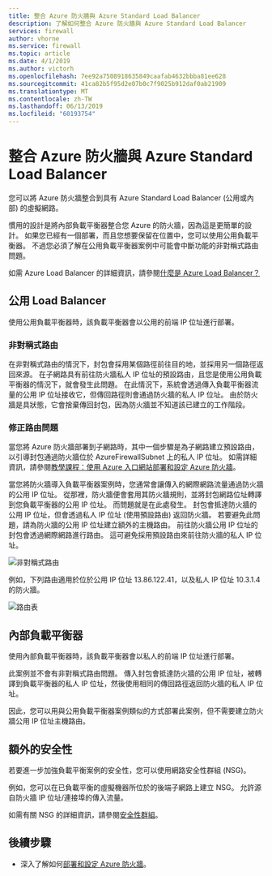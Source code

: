 ```yaml
---
title: 整合 Azure 防火牆與 Azure Standard Load Balancer
description: 了解如何整合 Azure 防火牆與 Azure Standard Load Balancer
services: firewall
author: vhorne
ms.service: firewall
ms.topic: article
ms.date: 4/1/2019
ms.author: victorh
ms.openlocfilehash: 7ee92a7508918635849caafab4632bbba81ee628
ms.sourcegitcommit: 41ca82b5f95d2e07b0c7f9025b912daf0ab21909
ms.translationtype: MT
ms.contentlocale: zh-TW
ms.lasthandoff: 06/13/2019
ms.locfileid: "60193754"
---
```

# <a name="integrate-azure-firewall-with-azure-standard-load-balancer"></a>整合 Azure 防火牆與 Azure Standard Load Balancer

您可以將 Azure 防火牆整合到具有 Azure Standard Load Balancer (公用或內部) 的虛擬網路。 

慣用的設計是將內部負載平衡器整合您 Azure 的防火牆，因為這是更簡單的設計。 如果您已經有一個部署，而且您想要保留在位置中，您可以使用公用負載平衡器。 不過您必須了解在公用負載平衡器案例中可能會中斷功能的非對稱式路由問題。

如需 Azure Load Balancer 的詳細資訊，請參閱[什麼是 Azure Load Balancer？](../load-balancer/load-balancer-overview.md)

## <a name="public-load-balancer"></a>公用 Load Balancer

使用公用負載平衡器時，該負載平衡器會以公用的前端 IP 位址進行部署。

### <a name="asymmetric-routing"></a>非對稱式路由

在非對稱式路由的情況下，封包會採用某個路徑前往目的地，並採用另一個路徑返回來源。 在子網路具有前往防火牆私人 IP 位址的預設路由，且您是使用公用負載平衡器的情況下，就會發生此問題。 在此情況下，系統會透過傳入負載平衡器流量的公用 IP 位址接收它，但傳回路徑則會通過防火牆的私人 IP 位址。 由於防火牆是具狀態，它會捨棄傳回封包，因為防火牆並不知道該已建立的工作階段。

### <a name="fix-the-routing-issue"></a>修正路由問題

當您將 Azure 防火牆部署到子網路時，其中一個步驟是為子網路建立預設路由，以引導封包通過防火牆位於 AzureFirewallSubnet 上的私人 IP 位址。 如需詳細資訊，請參閱[教學課程：使用 Azure 入口網站部署和設定 Azure 防火牆](tutorial-firewall-deploy-portal.md#create-a-default-route)。

當您將防火牆導入負載平衡器案例時，您通常會讓傳入的網際網路流量通過防火牆的公用 IP 位址。 從那裡，防火牆便會套用其防火牆規則，並將封包網路位址轉譯到您負載平衡器的公用 IP 位址。 而問題就是在此處發生。 封包會抵達防火牆的公用 IP 位址，但會透過私人 IP 位址 (使用預設路由) 返回防火牆。
若要避免此問題，請為防火牆的公用 IP 位址建立額外的主機路由。 前往防火牆公用 IP 位址的封包會透過網際網路進行路由。 這可避免採用預設路由來前往防火牆的私人 IP 位址。

![非對稱式路由](media/integrate-lb/Firewall-LB-asymmetric.png)

例如，下列路由適用於位於公用 IP 位址 13.86.122.41，以及私人 IP 位址 10.3.1.4 的防火牆。

![路由表](media/integrate-lb/route-table.png)

## <a name="internal-load-balancer"></a>內部負載平衡器

使用內部負載平衡器時，該負載平衡器會以私人的前端 IP 位址進行部署。

此案例並不會有非對稱式路由問題。 傳入封包會抵達防火牆的公用 IP 位址，被轉譯到負載平衡器的私人 IP 位址，然後使用相同的傳回路徑返回防火牆的私人 IP 位址。

因此，您可以用與公用負載平衡器案例類似的方式部署此案例，但不需要建立防火牆公用 IP 位址主機路由。

## <a name="additional-security"></a>額外的安全性

若要進一步加強負載平衡案例的安全性，您可以使用網路安全性群組 (NSG)。

例如，您可以在已負載平衡的虛擬機器所位於的後端子網路上建立 NSG。 允許源自防火牆 IP 位址/連接埠的傳入流量。

如需有關 NSG 的詳細資訊，請參閱[安全性群組](../virtual-network/security-overview.md)。

## <a name="next-steps"></a>後續步驟

- 深入了解如何[部署和設定 Azure 防火牆](tutorial-firewall-deploy-portal.md)。